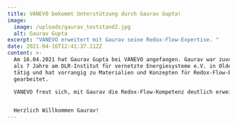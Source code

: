 ```yaml
---
title: VANEVO bekommt Unterstützung durch Gaurav Gupta!
image:
  image: /uploads/gaurav_teststand2.jpg
  alt: Gaurav Gupta
excerpt: "VANEVO erweitert mit Gaurav seine Redox-Flow-Expertise. "
date: 2021-04-16T12:41:37.112Z
content: >-
  Am 16.04.2021 hat Gaurav Gupta bei VANEVO angefangen. Gaurav war zuvor mehr
  als 7 Jahre am DLR-Institut für vernetzte Energiesysteme e.V. in Oldenburg
  tätig und hat vorrangig zu Materialien und Konzepten für Redox-Flow-Batterien
  gearbeitet. 

  VANEVO freut sich, mit Gaurav die Redox-Flow-Kompetenz deutlich erweitern zu können.


  Herzlich Willkommen Gaurav!
---
```

